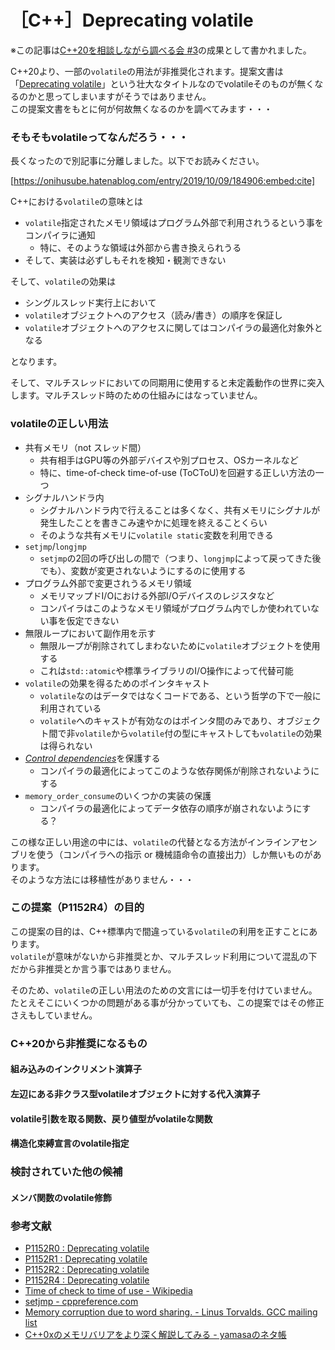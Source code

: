 # ［C++］Deprecating volatile

※この記事は[C++20を相談しながら調べる会 #3](https://cpp20survey.connpass.com/event/147002/)の成果として書かれました。

C++20より、一部の`volatile`の用法が非推奨化されます。提案文書は「[Deprecating volatile](http://www.open-std.org/jtc1/sc22/wg21/docs/papers/2019/p1152r4.html)」という壮大なタイトルなのでvolatileそのものが無くなるのかと思ってしまいますがそうではありません。  
この提案文書をもとに何が何故無くなるのかを調べてみます・・・

### そもそもvolatileってなんだろう・・・

長くなったので別記事に分離しました。以下でお読みください。


[https://onihusube.hatenablog.com/entry/2019/10/09/184906:embed:cite]


C++における`volatile`の意味とは

- `volatile`指定されたメモリ領域はプログラム外部で利用されうるという事をコンパイラに通知
    - 特に、そのような領域は外部から書き換えられうる
- そして、実装は必ずしもそれを検知・観測できない

そして、`volatile`の効果は

- シングルスレッド実行上において
- `volatile`オブジェクトへのアクセス（読み/書き）の順序を保証し
- `volatile`オブジェクトへのアクセスに関してはコンパイラの最適化対象外となる

となります。

そして、マルチスレッドにおいての同期用に使用すると未定義動作の世界に突入します。マルチスレッド時のための仕組みにはなっていません。

### volatileの正しい用法

- 共有メモリ（not スレッド間）
    - 共有相手はGPU等の外部デバイスや別プロセス、OSカーネルなど
    - 特に、time-of-check time-of-use (ToCToU)を回避する正しい方法の一つ
- シグナルハンドラ内
    - シグナルハンドラ内で行えることは多くなく、共有メモリにシグナルが発生したことを書きこみ速やかに処理を終えることくらい
    - そのような共有メモリに`volatile static`変数を利用できる
- `setjmp`/`longjmp`
    - `setjmp`の2回の呼び出しの間で（つまり、`longjmp`によって戻ってきた後でも）、変数が変更されないようにするのに使用する
- プログラム外部で変更されうるメモリ領域
    - メモリマップドI/Oにおける外部I/Oデバイスのレジスタなど
    - コンパイラはこのようなメモリ領域がプログラム内でしか使われていない事を仮定できない
- 無限ループにおいて副作用を示す
    - 無限ループが削除されてしまわないために`volatile`オブジェクトを使用する
    - これは`std::atomic`や標準ライブラリのI/O操作によって代替可能
- `volatile`の効果を得るためのポインタキャスト
    - `volatile`なのはデータではなくコードである、という哲学の下で一般に利用されている
    - `volatile`へのキャストが有効なのはポインタ間のみであり、オブジェクト間で非`volatile`から`volatile`付の型にキャストしても`volatile`の効果は得られない
- [*Control dependencies*](https://en.wikipedia.org/wiki/Dependence_analysis#Control_dependencies)を保護する
    - コンパイラの最適化によってこのような依存関係が削除されないようにする
- `memory_order_consume`のいくつかの実装の保護
    - コンパイラの最適化によってデータ依存の順序が崩されないようにする？

この様な正しい用途の中には、`volatile`の代替となる方法がインラインアセンブリを使う（コンパイラへの指示 or 機械語命令の直接出力）しか無いものがあります。  
そのような方法には移植性がありません・・・

### この提案（P1152R4）の目的

この提案の目的は、C++標準内で間違っている`volatile`の利用を正すことにあります。  
`volatile`が意味がないから非推奨とか、マルチスレッド利用について混乱の下だから非推奨とか言う事ではありません。

そのため、`volatile`の正しい用法のための文言には一切手を付けていません。たとえそこにいくつかの問題がある事が分かっていても、この提案ではその修正さえもしていません。


### C++20から非推奨になるもの

#### 組み込みのインクリメント演算子

#### 左辺にある非クラス型volatileオブジェクトに対する代入演算子

#### volatile引数を取る関数、戻り値型がvolatileな関数

#### 構造化束縛宣言のvolatile指定

### 検討されていた他の候補

#### メンバ関数のvolatile修飾

### 参考文献
- [P1152R0 : Deprecating volatile](https://wg21.link/p1152r0)
- [P1152R1 : Deprecating volatile](https://wg21.link/p1152r1)
- [P1152R2 : Deprecating volatile](https://wg21.link/p1152r2)
- [P1152R4 : Deprecating volatile](http://www.open-std.org/jtc1/sc22/wg21/docs/papers/2019/p1152r4.html)
- [Time of check to time of use - Wikipedia](https://ja.wikipedia.org/wiki/Time_of_check_to_time_of_use)
- [setjmp - cppreference.com](https://ja.cppreference.com/w/cpp/utility/program/setjmp)
- [Memory corruption due to word sharing. - Linus Torvalds. GCC mailing list](https://gcc.gnu.org/ml/gcc/2012-02/msg00027.html)
- [C++0xのメモリバリアをより深く解説してみる - yamasaのネタ帳](https://yamasa.hatenablog.jp/entry/20090929/1254237835)